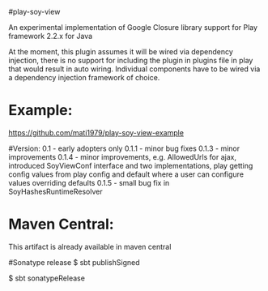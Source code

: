 #play-soy-view

An experimental implementation of Google Closure library support for Play framework 2.2.x for Java

At the moment, this plugin assumes it will be wired via dependency injection, there is no support for including the plugin in plugins file in play that would result in auto wiring.
Individual components have to be wired via a dependency injection framework of choice.

# Example:
https://github.com/mati1979/play-soy-view-example

#Version:
0.1 - early adopters only
0.1.1 - minor bug fixes
0.1.3 - minor improvements
0.1.4 - minor improvements, e.g. AllowedUrls for ajax, introduced SoyViewConf interface and two implementations, play getting config values from play config and default where a user can configure values overriding defaults
0.1.5 - small bug fix in SoyHashesRuntimeResolver

# Maven Central:
This artifact is already available in maven central

#Sonatype release
$ sbt publishSigned

$ sbt sonatypeRelease
